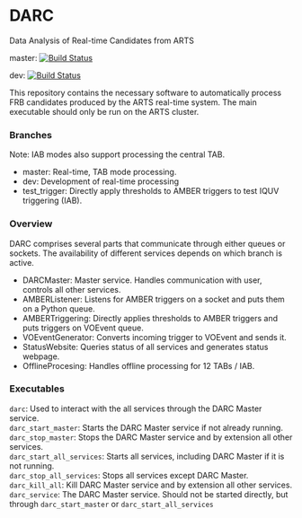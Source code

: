 # DARC
Data Analysis of Real-time Candidates from ARTS

master: [![Build Status](https://travis-ci.com/loostrum/darc.svg?branch=master)](https://travis-ci.com/loostrum/darc)

dev: [![Build Status](https://travis-ci.com/loostrum/darc.svg?branch=dev)](https://travis-ci.com/loostrum/darc)

This repository contains the necessary software to automatically process FRB candidates produced by the ARTS real-time system.
The main executable should only be run on the ARTS cluster.

### Branches
Note: IAB modes also support processing the central TAB.
* master: Real-time, TAB mode processing.
* dev: Development of real-time processing
* test_trigger: Directly apply thresholds to AMBER triggers to test IQUV triggering (IAB).

### Overview
DARC comprises several parts that communicate through either queues or sockets. The availability of different services depends on which branch is active.

* DARCMaster: Master service. Handles communication with user, controls all other services.
* AMBERListener: Listens for AMBER triggers on a socket and puts them on a Python queue.
* AMBERTriggering: Directly applies thresholds to AMBER triggers and puts triggers on VOEvent queue.
* VOEventGenerator: Converts incoming trigger to VOEvent and sends it.
* StatusWebsite: Queries status of all services and generates status webpage.
* OfflineProcesing: Handles offline processing for 12 TABs / IAB.

### Executables
`darc`: Used to interact with the all services through the DARC Master service.\
`darc_start_master`: Starts the DARC Master service if not already running.\
`darc_stop_master`: Stops the DARC Master service and by extension all other services.\
`darc_start_all_services`: Starts all services, including DARC Master if it is not running.\
`darc_stop_all_services`: Stops all services except DARC Master.\
`darc_kill_all`: Kill DARC Master service and by extension all other services.\
`darc_service`: The DARC Master service. Should not be started directly, but through `darc_start_master` or `darc_start_all_services`
